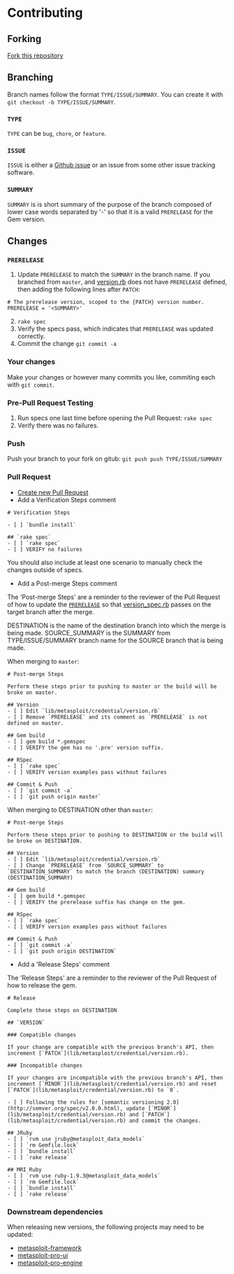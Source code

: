 # Contributing

## Forking

[Fork this repository](https://github.com/rapid7/metasploit-credential/fork)

## Branching

Branch names follow the format `TYPE/ISSUE/SUMMARY`.  You can create it with `git checkout -b TYPE/ISSUE/SUMMARY`.

### `TYPE`

`TYPE` can be `bug`, `chore`, or `feature`.

### `ISSUE`

`ISSUE` is either a [Github issue](https://github.com/rapid7/metasploit-credential/issues) or an issue from some other
issue tracking software.

### `SUMMARY`

`SUMMARY` is is short summary of the purpose of the branch composed of lower case words separated by '-' so that it is a valid `PRERELEASE` for the Gem version.

## Changes

### `PRERELEASE`

1. Update `PRERELEASE` to match the `SUMMARY` in the branch name.  If you branched from `master`, and [version.rb](lib/metasploit/credential/version.rb) does not have `PRERELEASE` defined, then adding the following lines after `PATCH`: 
```
# The prerelease version, scoped to the {PATCH} version number.
PRERELEASE = '<SUMMARY>'
```
2. `rake spec`
3.  Verify the specs pass, which indicates that `PRERELEASE` was updated correctly.
4. Commit the change `git commit -a`

### Your changes

Make your changes or however many commits you like, commiting each with `git commit`.

### Pre-Pull Request Testing

1. Run specs one last time before opening the Pull Request: `rake spec`
2. Verify there was no failures.

### Push

Push your branch to your fork on gitub: `git push push TYPE/ISSUE/SUMMARY`

### Pull Request

* [Create new Pull Request](https://github.com/rapid7/metasploit-credential/compare/)
* Add a Verification Steps comment

```
# Verification Steps

- [ ] `bundle install`

## `rake spec`
- [ ] `rake spec`
- [ ] VERIFY no failures
```
You should also include at least one scenario to manually check the changes outside of specs.

* Add a Post-merge Steps comment

The 'Post-merge Steps' are a reminder to the reviewer of the Pull Request of how to update the [`PRERELEASE`](lib/metasploit/credential/version.rb) so that [version_spec.rb](spec/lib/metasploit/credential/version_spec.rb) passes on the target branch after the merge.

DESTINATION is the name of the destination branch into which the merge is being made.  SOURCE_SUMMARY is the SUMMARY from TYPE/ISSUE/SUMMARY branch name for the SOURCE branch that is being made.

When merging to `master`:

```
# Post-merge Steps

Perform these steps prior to pushing to master or the build will be broke on master.

## Version
- [ ] Edit `lib/metasploit/credential/version.rb`
- [ ] Remove `PRERELEASE` and its comment as `PRERELEASE` is not defined on master.

## Gem build
- [ ] gem build *.gemspec
- [ ] VERIFY the gem has no '.pre' version suffix.

## RSpec
- [ ] `rake spec`
- [ ] VERIFY version examples pass without failures

## Commit & Push
- [ ] `git commit -a`
- [ ] `git push origin master`
```

When merging to DESTINATION other than `master`:

```
# Post-merge Steps

Perform these steps prior to pushing to DESTINATION or the build will be broke on DESTINATION.

## Version
- [ ] Edit `lib/metasploit/credential/version.rb`
- [ ] Change `PRERELEASE` from `SOURCE_SUMMARY` to `DESTINATION_SUMMARY` to match the branch (DESTINATION) summary (DESTINATION_SUMMARY)

## Gem build
- [ ] gem build *.gemspec
- [ ] VERIFY the prerelease suffix has change on the gem.

## RSpec
- [ ] `rake spec`
- [ ] VERIFY version examples pass without failures

## Commit & Push
- [ ] `git commit -a`
- [ ] `git push origin DESTINATION`
```

* Add a 'Release Steps' comment

The 'Release Steps' are a reminder to the reviewer of the Pull Request of how to release the gem.

```
# Release

Complete these steps on DESTINATION

## `VERSION`

### Compatible changes

If your change are compatible with the previous branch's API, then increment [`PATCH`](lib/metasploit/credential/version.rb).

### Incompatible changes

If your changes are incompatible with the previous branch's API, then increment [`MINOR`](lib/metasploit/credential/version.rb) and reset [`PATCH`](lib/metasploit/credential/version.rb) to `0`.

- [ ] Following the rules for [semantic versioning 2.0](http://semver.org/spec/v2.0.0.html), update [`MINOR`](lib/metasploit/credential/version.rb) and [`PATCH`](lib/metasploit/credential/version.rb) and commit the changes.

## JRuby
- [ ] `rvm use jruby@metasploit_data_models`
- [ ] `rm Gemfile.lock`
- [ ] `bundle install`
- [ ] `rake release`

## MRI Ruby
- [ ] `rvm use ruby-1.9.3@metasploit_data_models`
- [ ] `rm Gemfile.lock`
- [ ] `bundle install`
- [ ] `rake release`
```

### Downstream dependencies

When releasing new versions, the following projects may need to be updated:

* [metasploit-framework](https://github.com/rapid7/metasploit-framework)
* [metasploit-pro-ui](https://github.com/rapid7/pro/tree/master/ui)
* [metasploit-pro-engine](https://github.com/rapid7/pro/tree/master/engine)
